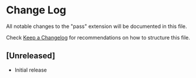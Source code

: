 # Change Log

All notable changes to the "pass" extension will be documented in this file.

Check [Keep a Changelog](http://keepachangelog.com/) for recommendations on how to structure this file.

## [Unreleased]

- Initial release